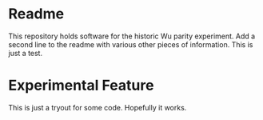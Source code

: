 # Readme 

This repository holds software for the historic Wu parity experiment.
Add a second line to the readme with various other pieces of information.
This is just a test.


# Experimental Feature

This is just a tryout for some code. 
Hopefully it works.

